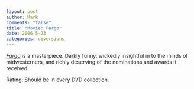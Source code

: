```yaml
--- 
layout: post
author: Mark
comments: "false"
title: "Movie: Fargo"
date: 2006-5-23
categories: diversions
---
```

<i><a href="http://imdb.com/title/tt0116282/" title="Fargo">Fargo</a></i> is a masterpiece. Darkly funny, wickedly insightful in to the minds of midwesterners, and richly deserving of the nominations and awards it received.

Rating: Should be in every DVD collection.
